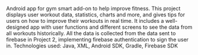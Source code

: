 Android app for gym smart add-on to help improve fitness.
This project displays user workout data, statistics, charts and more, and gives tips for users on how to improve their workouts in real time. It includes a well-designed app with user functions and different screens to see the data from all workouts historically. All the data is collected from the data sent to firebase in Project 2, implementing firebase authentication to sign the user in. 
Technologies used: Java, XML, Android SDK, Gradle, Firebase SDK
